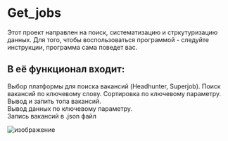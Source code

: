 # Get_jobs

Этот проект направлен на поиск, систематизацию и стркутуризацию данных.
Для того, чтобы воспользоваться программой - следуйте инструкции, программа сама поведет вас.

## В её функционал входит:
  Выбор платформы для поиска вакансий (Headhunter, Superjob).
  Поиск вакансий по ключевому слову.
  Сортировка по ключевому параметру.  
  Вывод и запить топа вакансий.  
  Вывод данных по ключевому параметру.  
  Запись вакансий в .json файл
  
  
![изображение](https://github.com/nvdovin/Get_jobs/assets/124635282/b3c7dddb-b58b-4ee0-ae91-9a40194bef32)

